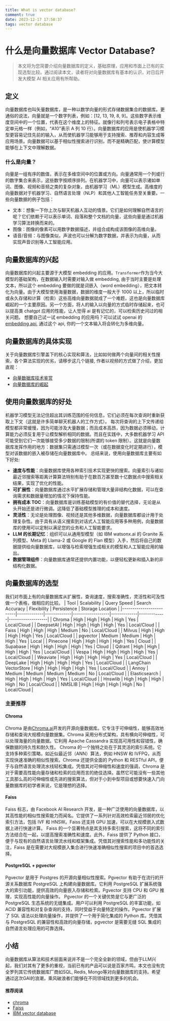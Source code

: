 ```yaml
---
title: What is vector database?
comment: true
date: 2023-12-17 17:50:37
tags: vector database
---
```

# 什么是向量数据库 Vector Database?

> 本文将为您简要介绍向量数据库的定义，基础原理，应用和市面上已有的实现选型比较。通过阅读本文，读者将对向量数据库有基本的认识，对日后开发大模型 AI 相关应用有所帮助。

## 定义

向量数据库也叫矢量数据库，是一种以数学向量的形式存储数据集合的数据库。更通俗的说法，向量就是一个数字列表，例如：[12, 13, 19, 8, 9]。这些数字表示维度空间中的一个位置，代表在这个维度上的特征。就像行和列号表示电子表格中特定单元格一样（例如，“A10”表示 A 列 10 行）。向量数据库的应用是使机器学习模型更容易记住先前的输入，从而使机器学习能够用于支持搜索、推荐和内容生成等应用场景。向量数据可以基于相似性搜索进行识别，而不是精确匹配，使计算模型能够在上下文中理解数据。

### 什么是向量？

向量是一组有序的数值，表示在多维空间中的位置或方向。向量通常用一个列或行的数字集合来表示，这些数字按顺序排列。在机器学习中，向量可以表示诸如单词、图像、视频和音频之类的复杂对象，由机器学习（ML）模型生成。高维度的向量数据对于机器学习、自然语言处理（NLP）和其他人工智能任务至关重要。一些向量数据的例子包括：

- 文本：想象一下你上次与聊天机器人互动的情景。它们是如何理解自然语言的呢？它们依赖于可以表示单词、段落和整个文档的向量，这些向量是通过机器学习算法转换而来的。
- 图像：图像的像素可以用数字数据描述，并组合成构成该图像的高维向量。
- 语音/音频：与图像类似，声波也可以分解为数字数据，并表示为向量，从而实现声音识别等人工智能应用。

## 向量数据库的兴起

向量数据库的兴起主要源于大模型 embedding 的应用。`Transformer`作为当今大模型的基础架构，在数据输入时需要对输入做 embedding, 由于当时主要是处理文本，所以这个 embedding 要做的就是词嵌入（word embedding），把文本转化为向量。由于大模型使用海量数据，数据的维度一般大于 1000 以上，所以临时或永久存储和计算（检索）这些高维向量数据就成了一个难题，这也是向量数据库崛起的一个主要原因。另一个方面，将人的输入以向量的方式临时存储起来，也可以提高类 chatgpt 应用的性能，让人觉得 ai 是有记忆的，可以检索历史问过的相关问题。
想要自己试一试 embedding 的应用吗？可以试试 openai 的[embedding api](https://platform.openai.com/docs/guides/embeddings/what-are-embeddings), 通过这个 api, 你的一个文本输入将会转化为多维向量。

## 向量数据库的具体实现

关于向量数据库引擎盖下的核心实现和算法，比如如何做两个向量间的相关性搜索，各个算法实现的优劣，请移步这几个链接, 作者以视频的方式做了介绍，更加直观：

- [向量数据库技术鉴赏](https://www.bilibili.com/video/BV11a4y1c7SW/)
- [向量数据库的崛起](https://guangzhengli.com/blog/zh/vector-database/#%E5%90%91%E9%87%8F%E6%95%B0%E6%8D%AE%E5%BA%93%E7%9A%84%E5%B4%9B%E8%B5%B7)

## 使用向量数据库的好处

机器学习模型无法记住超出其训练范围的任何信息，它们必须在每次查询时重新获取上下文（这就是许多简单聊天机器人的工作方式）。
每次将查询的上下文传递给模型都非常缓慢，因为可能涉及大量数据；而且成本高昂，因为数据必须移动，计算能力必须反复用于让模型解析相同的数据。而且在实践中，大多数机器学习 API 可能受到它们一次能够接受多少数据的限制(所谓的 token 限制）。这就是向量数据库发挥作用的地方：数据集只需通过模型一次（或在数据变化时定期进行），模型对该数据的嵌入被存储在向量数据库中。
总结来说，使用向量数据库主要有如下好处:

- **速度与性能**：向量数据库使用各种索引技术实现更快的搜索。向量索引与诸如最近邻搜索等距离计算算法特别有助于在数百万甚至数十亿数据点中搜索相关结果，实现了优化的性能。
- **可扩展性**：向量数据库通过水平扩展存储和管理大量非结构化数据，可以在查询需求和数据量增加的情况下保持性能。
- **拥有成本 TOC**：向量数据库是训练基础模型的有价值的替代选择，无论是从头开始还是进行微调。这降低了基础模型推理的成本和速度。
- **灵活性**：无论是处理图像、视频还是其他多维数据，向量数据库都设计用于处理复杂性。由于具有从语义搜索到对话式人工智能应用等多种用例，向量数据库的使用可以定制以满足您的业务和人工智能要求。
- **LLM 的长期记忆**：组织可以从通用型模型（如 IBM watsonx.ai 的 Granite 系列模型、Meta 的 Llama-2 或 Google 的 Flan 模型）入手，然后将自己的数据提供给向量数据库，以增强与检索增强生成相关的模型和人工智能应用的输出。
- **数据管理组件**：向量数据库通常还提供内置功能，以便轻松更新和插入新的非结构化数据。

## 向量数据库的选型
我们对市面上有的向量数据库从扩展性，查询速度，搜索准确性，灵活性和可及性做一个表格，做相应的比较。
| Tool | Scalability | Query Speed | Search Accuracy | Flexibility | Persistence | Storage Location |
|-------------------------|-------------|-------------|------------------|-------------|-------------|-------------------|
| Chroma | High | High | High | High | Yes | Local/Cloud |
| DeepsetAI | High | High | High | High | Yes | Local/Cloud |
| Faiss | High | High | High | Medium | No | Local/Cloud |
| Milvus | High | High | High | High | Yes | Local/Cloud |
| pgvector | Medium | Medium | High | High | Yes | Local |
| Pinecone | High | High | High | High | Yes | Cloud |
| Supabase | High | High | High | High | Yes | Cloud |
| Qdrant | High | High | High | High | Yes | Local/Cloud |
| Vespa | High | High | High | High | Yes | Local/Cloud |
| Weaviate | High | High | High | High | Yes | Local/Cloud |
| DeepLake | High | High | High | High | Yes | Local/Cloud |
| LangChain VectorStore | High | High | High | High | Yes | Local/Cloud |
| Annoy | Medium | Medium | Medium | Medium | No | Local/Cloud |
| Elasticsearch | High | High | High | High | Yes | Local/Cloud |
| Hnswlib | High | High | High | High | No | Local/Cloud |
| NMSLIB | High | High | High | High | No | Local/Cloud |

### 主要推荐
#### Chroma
Chroma 是由[Chroma.ai](www.trychroma.com/)开发的开源向量数据库。它专注于可伸缩性，能够高效地存储和查询大规模向量数据集。Chroma 采用分布式架构，具有横向可伸缩性，可以处理海量的向量数据。它利用 Apache Cassandra 实现高可用性和容错性，确保数据的持久性和耐久性。
Chroma 的一个独特之处在于其灵活的索引系统。它支持多种索引策略，如近似最近邻（ANN）算法，例如 HNSW 和 IVFPQ，从而实现快速准确的相似性搜索。Chroma 还提供全面的 Python 和 RESTful API，便于与自然语言处理流水线轻松集成。凭借其对可伸缩性和速度的强调，Chroma 是对于需要高性能向量存储和检索的应用而言的绝佳选择。虽然它可能没有一些其他工具那么高的可伸缩性或先进的搜索算法，但对于小到中型项目或想要快速入门向量数据库的初学者来说，它是理想的选择。

#### Faiss
Faiss 标志，由 Facebook AI Research 开发，是一种广泛使用的向量数据库，以其高性能的相似性搜索能力而闻名。它提供了一系列针对高效检索最近邻居的优化索引方法，包括 IVF 和 HNSW。Faiss 还支持 GPU 加速，可以在大规模嵌入式数据上进行快速计算。
Faiss 的一个显著特点是其支持多索引搜索，这将不同的索引方法结合在一起，以提高搜索准确性和速度。此外，Faiss 提供了 Python 接口，便于与现有的自然语言处理流水线和框架集成。凭借其对搜索性能和多功能性的关注，Faiss 是在需要对大规模嵌入集合进行快速准确相似性搜索的项目中的首选选择。

#### PostgreSQL + pgvector
Pgvector 是用于 Postgres 的开源向量相似性搜索。Pgvector 有助于在流行的开源关系数据库 PostgreSQL 上构建向量数据库。它利用 PostgreSQL 扩展系统强大的索引功能，提供高效的向量嵌入存储和检索。Pgvector 支持 CPU 和 GPU 推理，实现高性能的向量操作。
Pgvector 的一个关键优势是它与更广泛的 PostgreSQL 生态系统的无缝集成。用户可以利用 PostgreSQL 的丰富功能，如 ACID 兼容性和对复杂查询的支持，同时受益于向量特定的操作。Pgvector 扩展了 SQL 语法以处理向量操作，并提供了一个用于简化集成的 Python 库。凭借其与 PostgreSQL 的兼容性和高效的向量存储，pgvector 是需要无缝 SQL 集成的自然语言处理应用的可靠选择。

## 小结
向量数据库从算法和技术层面来说并不是一个完全全新的领域，但由于LLM兴起，我们对其有了更多的重视，当前已有的产品可以说是百家齐鸣，本文也没有完全罗列其它传统数据库厂商如SQL, Redis, Mongo等对向量数据库的支持。希望通过这次GAI的浪潮，乘风破浪者们能够在不同领域找到更多的机会。


#### 推荐阅读

- [chroma](https://github.com/chroma-core/chroma)
- [Faiss](https://github.com/facebookresearch/faiss)
- [IBM vector database](https://www.ibm.com/topics/vector-database)

